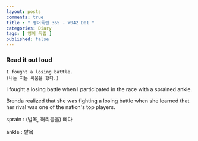```yaml
---
layout: posts
comments: true
title : " 영어독립 365 - W042 D01 "
categories: Diary
tags: [ 영어 독립 ]
published: false
---
```


### Read it out loud

```text
I fought a losing battle.
(나는 지는 싸움을 했다.)
```

I fought a losing battle when I participated in the race with a sprained ankle.

Brenda realized that she was fighting a losing battle when she learned that her rival was one of the nation's top players.

sprain
 : (발목, 허리등을) 삐다

ankle
 : 발목
